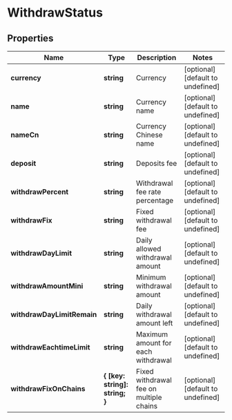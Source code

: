 # WithdrawStatus

## Properties

Name | Type | Description | Notes
------------ | ------------- | ------------- | -------------
**currency** | **string** | Currency | [optional] [default to undefined]
**name** | **string** | Currency name | [optional] [default to undefined]
**nameCn** | **string** | Currency Chinese name | [optional] [default to undefined]
**deposit** | **string** | Deposits fee | [optional] [default to undefined]
**withdrawPercent** | **string** | Withdrawal fee rate percentage | [optional] [default to undefined]
**withdrawFix** | **string** | Fixed withdrawal fee | [optional] [default to undefined]
**withdrawDayLimit** | **string** | Daily allowed withdrawal amount | [optional] [default to undefined]
**withdrawAmountMini** | **string** | Minimum withdrawal amount | [optional] [default to undefined]
**withdrawDayLimitRemain** | **string** | Daily withdrawal amount left | [optional] [default to undefined]
**withdrawEachtimeLimit** | **string** | Maximum amount for each withdrawal | [optional] [default to undefined]
**withdrawFixOnChains** | **{ [key: string]: string; }** | Fixed withdrawal fee on multiple chains | [optional] [default to undefined]

